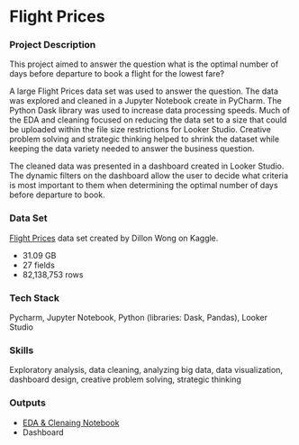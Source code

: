 # Flight Prices 
### Project Description

This project aimed to answer the question what is the optimal number of days before departure to book a flight for the lowest fare?

A large Flight Prices data set was used to answer the question. The data was explored and cleaned in a Jupyter Notebook create in PyCharm. The Python Dask library was used to increase data processing speeds. Much of the EDA and cleaning focused on reducing the data set to a size that could be uploaded within the file size restrictions for Looker Studio.  Creative problem solving and strategic thinking helped to shrink the dataset while keeping the data variety needed to answer the business question. 

The cleaned data was presented in a dashboard created in Looker Studio. The dynamic filters on the dashboard allow the user to decide what criteria is most important to them when determining the optimal number of days before departure to book. 

### Data Set
[Flight Prices](https://www.kaggle.com/datasets/dilwong/flightprices?utm_source=chatgpt.com) data set created by Dillon Wong on Kaggle.
- 31.09 GB
- 27 fields
- 82,138,753 rows 

### Tech Stack 
Pycharm, Jupyter Notebook, Python (libraries: Dask, Pandas), Looker Studio 

### Skills
Exploratory analysis, data cleaning, analyzing big data, data visualization, dashboard design, creative problem solving, strategic thinking

### Outputs
- [EDA & Clenaing Notebook](https://github.com/talisam89/data-portfolio/blob/main/flight-prices/Flight_data_EDA.ipynb)
- Dashboard

